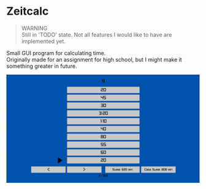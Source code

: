 # Zeitcalc


> WARNING  
> Still in 'TODO' state. Not all features I would like to have are implemented yet.

Small GUI program for calculating time.  
Originally made for an assignment for high school, but I might make it something greater in future.

<p align=center>
  <img src="./resources/screenshot.png">
</p>
